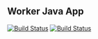 ## Worker Java App


[![Build Status](http://206.189.41.61:8080/buildStatus/icon?job=instavote%2Fworker-build&subject=Build&color=blue)](http://206.189.41.61:8080/job/instavote/job/worker-build/)
[![Build Status](http://206.189.41.61:8080/buildStatus/icon?job=instavote%2Fworker-test&subject=UnitTest&color=pink)](http://206.189.41.61:8080/job/instavote/job/worker-test/)

